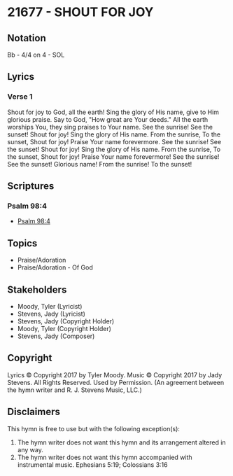 # 21677 - SHOUT FOR JOY

## Notation

Bb - 4/4 on 4 - SOL

## Lyrics

### Verse 1

Shout for joy to God, all the earth! Sing the glory of His name, give to Him glorious praise. Say to God, "How great are Your deeds." All the earth worships You, they sing praises to Your name. See the sunrise! See the sunset! Shout for joy! Sing the glory of His name. From the sunrise, To the sunset, Shout for joy! Praise Your name forevermore. See the sunrise! See the sunset! Shout for joy! Sing the glory of His name. From the sunrise, To the sunset, Shout for joy! Praise Your name forevermore! 
See the sunrise! See the sunset! Glorious name! From the sunrise! To the sunset!




## Scriptures

### Psalm 98:4

- [Psalm 98:4](https://www.biblegateway.com/passage/?search=Psalm%2098%3A4)


## Topics

- Praise/Adoration
- Praise/Adoration - Of God

## Stakeholders

- Moody, Tyler (Lyricist)
- Stevens, Jady (Lyricist)
- Stevens, Jady (Copyright Holder)
- Moody, Tyler (Copyright Holder)
- Stevens, Jady (Composer)

## Copyright

Lyrics © Copyright 2017 by Tyler Moody. Music © Copyright 2017 by Jady Stevens. All Rights Reserved. Used by Permission.
(An agreement between the hymn writer and R. J. Stevens Music, LLC.)

## Disclaimers

This hymn is free to use but with the following exception(s):
1. The hymn writer does not want this hymn and its arrangement altered in any way.
2. The hymn writer does not want this hymn accompanied with instrumental music.
Ephesians 5:19; Colossians 3:16

